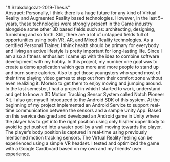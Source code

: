 "# Szakdolgozat-2019-Thesis"  
Abstract:
Personally, I think there is a huge future for any kind of Virtual Reality and Augmented Reality based technologies. However, in the last 5+ years, these technologies were strongly present in the Game industry alongside some other 3D based fields such as: architecting, designing, furnishing and so forth. Still, there are a lot of untapped fields full of opportunities using both VR, AR, and Mixed Reality technologies.
As a certified Personal Trainer, I think health should be primary for everybody and living an active lifestyle is pretty important for long-lasting life. Since I am also a fitness enthusiast I came up with the idea to combine software development with my hobby. In this project, my number one goal was to create a demo application which gets more and more people to stand up and burn some calories. Also to get those youngsters who spend most of their time playing video games to step out from their comfort zone without even realizing it. Moreso to get them to enjoy moving and jumping around.
In the last semester, I had a project in which I started to work, understand and get to know a 3D Motion Tracking Sensor System called Notch Pioneer Kit. I also got myself introduced to the Android SDK of this system.
At the beginning of my project implemented an Android Service to support real-time communication between the sensors and a sample Unity App.  Based on this service designed and developed an Android game in Unity where the player has to get into the right position using only his/her upper body to avoid to get pushed into a water pool by a wall moving towards the player. The player’s body position is captured in real-time using previously mentioned motion tracking sensors.
The Virtual Reality feeling can be experienced using a simple VR headset. I tested and optimized the game with a Google Cardboard based on my own and my friends’ user experience.
